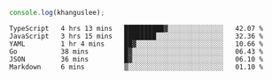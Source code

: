 ```js
console.log(khanguslee);
```

<!--START_SECTION:waka-->

```text
TypeScript   4 hrs 13 mins   ██████████▓░░░░░░░░░░░░░░   42.07 %
JavaScript   3 hrs 15 mins   ████████░░░░░░░░░░░░░░░░░   32.36 %
YAML         1 hr 4 mins     ██▓░░░░░░░░░░░░░░░░░░░░░░   10.66 %
Go           38 mins         █▓░░░░░░░░░░░░░░░░░░░░░░░   06.43 %
JSON         36 mins         █▓░░░░░░░░░░░░░░░░░░░░░░░   06.10 %
Markdown     6 mins          ▒░░░░░░░░░░░░░░░░░░░░░░░░   01.10 %
```

<!--END_SECTION:waka-->

<!--
**khanguslee/khanguslee** is a ✨ _special_ ✨ repository because its `README.md` (this file) appears on your GitHub profile.

Here are some ideas to get you started:

- 🔭 I’m currently working on ...
- 🌱 I’m currently learning ...
- 👯 I’m looking to collaborate on ...
- 🤔 I’m looking for help with ...
- 💬 Ask me about ...
- 📫 How to reach me: ...
- 😄 Pronouns: ...
- ⚡ Fun fact: ...
-->

